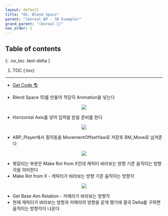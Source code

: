 ```yaml
---
layout: default
title: "05. Blend Space"
parent: "(Unreal BP - 3D Example)"
grand_parent: "(Unreal 🚀)"
nav_order: 1
---
```


## Table of contents
{: .no_toc .text-delta }

1. TOC
{:toc}

---

* [Get Code 🌎](https://github.com/Arthur880708/Unreal_Blueprint_2/tree/8)

* Blend Space 1D를 만들어 적당히 Animation을 넣는다

<p align="center">
  <img src="https://taehyungs-programming-blog.github.io/blog/assets/images/unreal/bp-3/bp3-5-1.png"/>
</p>

* Horizontal Axis를 넣어 입력을 받을 준비를 한다

<p align="center">
  <img src="https://taehyungs-programming-blog.github.io/blog/assets/images/unreal/bp-3/bp3-5-2.png"/>
</p>

* ABP_Player에서 횡이동을 MovementOffsetYaw로 저장후 BM_Move로 넘겨준다

<p align="center">
  <img src="https://taehyungs-programming-blog.github.io/blog/assets/images/unreal/bp-3/bp3-5-3.png"/>
</p>

* 헷갈리는 부분은 Make Rot from X인데 캐릭터 바라보는 방향 기준 움직이는 방향각을 의미한다
* Make Rot from X - 캐릭터가 바라보는 방향 기준 움직이는 방향각

<p align="center">
  <img src="https://taehyungs-programming-blog.github.io/blog/assets/images/unreal/bp-3/bp3-5-4.png"/>
</p>

* Get Base Aim Rotation - 카메라가 바라보는 방향각
* 현재 캐릭터가 바라보는 방향과 카메라의 방향을 같게 했기에 결국 Delta를 구하면 움직이는 방향각이 나온다

